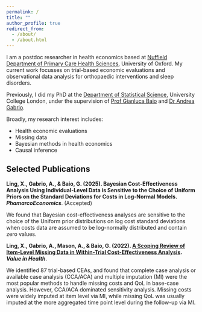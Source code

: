 ```yaml
---
permalink: /
title: ""
author_profile: true
redirect_from: 
  - /about/
  - /about.html
---
```


I am a postdoc researcher in health economics based at [Nuffield Department of Primary Care Health Sciences](https://www.phc.ox.ac.uk/research/groups-and-centres/health-economics-research), University of Oxford. My current work focusses on trial-based economic evaluations and observational data analysis for orthopaedic interventions and sleep disorders. 

Previously, I did my PhD at the [Department of Statistical Science](https://www.ucl.ac.uk/statistics/department-statistical-science), University College London, under the supervision of [Prof Gianluca Baio](https://gianluca.statistica.it) and [Dr Andrea Gabrio](https://sites.google.com/site/agabriostats/home). 

Broadly, my research interest includes:
+ Health economic evaluations
+ Missing data
+ Bayesian methods in health economics
+ Causal inference


Selected Publications
------

**Ling, X., Gabrio, A., & Baio, G. (2025). Bayesian Cost-Effectiveness Analysis Using Individual-Level Data is Sensitive to the Choice of Uniform Priors on the Standard Deviations for Costs in Log-Normal Models.** ***PhamarcoEconomics***. (Accepted) 

We found that Bayesian cost-effectiveness analyses are sensitive to the choice of the Uniform prior distributions on log cost standard deviations when costs data are assumed to be log-normally distributed and contain zero values. <br>

**Ling, X., Gabrio, A., Mason, A., & Baio, G. (2022). [A Scoping Review of Item-Level Missing Data in Within-Trial Cost-Effectiveness Analysis](https://www.sciencedirect.com/science/article/pii/S1098301522001115).** ***Value in Health***.

We identified 87 trial-based CEAs, and found that complete case analysis or available case analysis (CCA/ACA) and multiple imputation (MI) were the most popular methods to handle missing costs and QoL in base-case analysis. However, CCA/ACA dominated sensitivity analysis. Missing costs were widely imputed at item level via MI, while missing QoL was usually imputed at the more aggregated time point level during the follow-up via MI.<br>
